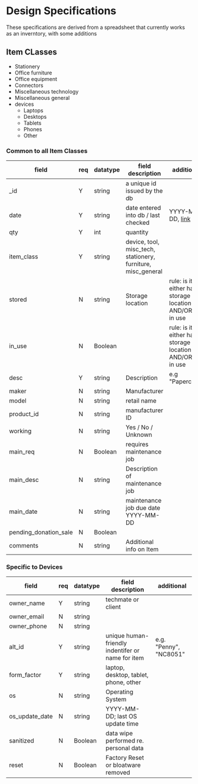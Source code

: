 # Design Specifications

These specifications are derived from a spreadsheet that currently 
 works as an inverntory, with some additions
 
## Item CLasses

- Stationery
- Office furniture
- Office equipment
- Connectors
- Miscellaneous technology
- Miscellaneous general
- devices
	- Laptops
	- Desktops
	- Tablets
	- Phones
	- Other 

### Common to all Item Classes


| field	|req| datatype | field description | additional |
|-------|---|----------|-------------------|------------|
| _id	 | Y | string  | a unique id issued by the db |
| date   | Y |  string | date entered into db / last checked | YYYY-MM-DD, [link](https://docs.couchbase.com/server/current/n1ql/n1ql-language-reference/datefun.html#date-formats)
| qty	 | Y |int | quantity | 
| item_class | Y | string | device, tool, misc_tech, stationery, furniture, misc_general |
| stored | N | string |Storage location | rule: is item either has a storage location AND/OR is in use |
| in_use | N | Boolean |	| rule: is item either has a storage location AND/OR is in use |
| desc   | Y | string | Description | e.g "Paperclips" |
| maker | N | string | Manufacturer |
| model | N | string | retail name |
| product_id | N | string | manufacturer ID |
| working | N | string | Yes / No / Unknown |
| main_req |  N | Boolean | requires maintenance job |
| main_desc | N | string | Description of maintenance job |
| main_date | N | string | maintenance job due date YYYY-MM-DD |
| pending_donation_sale | N | Boolean |
| comments | N | string |Additional info on Item |

### Specific to Devices

| field  |req| datatype | field description | additional |
|--------|---|----------|-------------------|------------|
| owner_name | Y | string | techmate or client |
| owner_email | N | string |
| owner_phone | N | string |
| alt_id | Y | string | unique human-friendly indentifer or name for item | e.g. "Penny", "NC8051" |
| form_factor | Y | string | laptop, desktop, tablet, phone, other |
| os | N | string |Operating System |
| os_update_date | N | string |YYYY-MM-DD; last OS update time |
| sanitized | N | Boolean | data wipe performed re. personal data |
| reset | N | Boolean | Factory Reset or bloatware removed |
 

 
    
